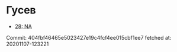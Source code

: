 # Гусев
- [28: NA](28.md)

Commit: 404fbf46465e5023427e19c4fcf4ee015cbf1ee7
 fetched at: 20201107-123221
